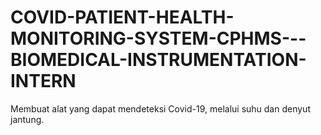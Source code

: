 # COVID-PATIENT-HEALTH-MONITORING-SYSTEM-CPHMS---BIOMEDICAL-INSTRUMENTATION-INTERN
Membuat alat yang dapat mendeteksi Covid-19, melalui suhu dan denyut jantung.
